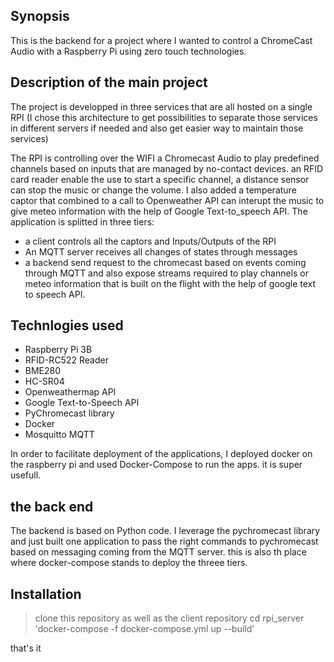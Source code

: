 ## Synopsis

This is the backend for a project where I wanted to control a ChromeCast Audio with a Raspberry Pi using zero touch technologies.

## Description of the main project

The project is developped in three services that are all hosted on a single RPI (I chose this architecture to get possibilities to separate those services in different servers if needed and also get easier way to maintain those services)

The RPI is controlling over the WIFI a Chromecast Audio to play predefined channels based on inputs that are managed by no-contact devices. an RFID card reader enable the use to start a specific channel, a distance sensor can stop the music or change the volume. 
I also added a temperature captor that combined to a call to Openweather API can interupt the music to give meteo information with the help of Google Text-to_speech API.
The application is splitted in three tiers:
* a client controls all the captors and Inputs/Outputs of the RPI
* An MQTT server receives all changes of states through messages
* a backend send request to the chromecast based on events coming through MQTT and also expose streams required to play channels or meteo information that is built on the flight with the help of google text to speech API.

## Technlogies used

* Raspberry Pi 3B
* RFID-RC522 Reader
* BME280
* HC-SR04
* Openweathermap API
* Google Text-to-Speech API
* PyChromecast library
* Docker
* Mosquitto MQTT

In order to facilitate deployment of the applications, I deployed docker on the raspberry pi and used Docker-Compose to run the apps. it is super usefull.

## the back end 

The backend is based on Python code. I leverage the pychromecast library and just built one application to pass the right commands to pychromecast based on messaging coming from the MQTT server. this is also th place where docker-compose stands to deploy the threee tiers.

## Installation

> clone this repository as well as the client repository
> cd rpi_server
> 'docker-compose -f docker-compose.yml up --build'

that's it